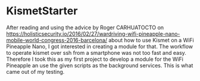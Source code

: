 # KismetStarter
After reading and using the advice by  Roger CARHUATOCTO on https://holisticsecurity.io/2016/02/27/wardriving-wifi-pineapple-nano-mobile-world-congress-2016-barcelona/ about
how to use Kismet on a WiFi Pineapple Nano, I got interested in creating a module for that. 
The workflow to operate kismet over ssh from a smartphone was not too fast and easy. Therefore I took this as my first project to 
develop a module for the WiFi Pineapple an use the given scripts as the background services.
This is what came out of my testing. 
